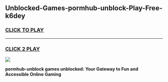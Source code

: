 
## Unblocked-Games-pormhub-unblock-Play-Free-k6dey
<h3>
<a href="https://premium76.site?title=pormhub-unblock&ref=18A1">CLICK TO PLAY</a></h3>
<hr>

<h3>
<a href="https://premium76.site?title=pormhub-unblock&ref=18A1">CLICK 2 PLAY</a>
  
</h3>

<a href="https://premium76.site?title=pormhub-unblock&ref=18A1"><img src="https://clearcache.store/games.png"></a>


**pormhub-unblock games unblocked: Your Gateway to Fun and Accessible Online Gaming**
